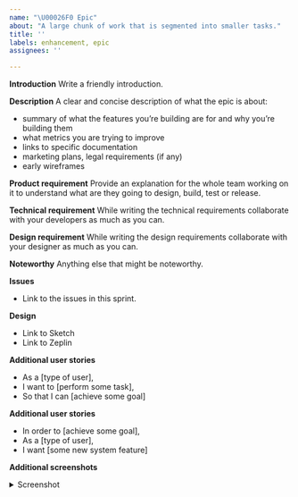 ```yaml
---
name: "\U00026F0 Epic"
about: "A large chunk of work that is segmented into smaller tasks."
title: ''
labels: enhancement, epic
assignees: ''

---
```


**Introduction**
Write a friendly introduction.

**Description**
A clear and concise description of what the epic is about:
- summary of what the features you’re building are for and why you’re building them
- what metrics you are trying to improve
- links to specific documentation
- marketing plans, legal requirements (if any)
- early wireframes

**Product requirement**
Provide an explanation for the whole team working on it to understand what are they going to design, build, test or release.

**Technical requirement**
While writing the technical requirements collaborate with your developers as much as you can.

**Design requirement**
While writing the design requirements collaborate with your designer as much as you can.

**Noteworthy**
Anything else that might be noteworthy.

**Issues**
- Link to the issues in this sprint.

**Design**
- Link to Sketch
- Link to Zeplin

**Additional user stories**
- As a [type of user],
- I want to [perform some task],
- So that I can [achieve some goal]

**Additional user stories**
- In order to [achieve some goal],
- As a [type of user],
- I want [some new system feature]

**Additional screenshots**
<details>
<summary>Screenshot</summary>

[IMAGE]

</details>
